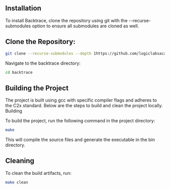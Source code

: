 ## Installation

To install Backtrace, clone the repository using git with the --recurse-submodules option to ensure all submodules are cloned as well.

## Clone the Repository:
```bash
git clone --recurse-submodules --depth 1https://github.com/logiclabsacademy/backtrace.git
```

Navigate to the backtrace directory:
```bash
cd backtrace
```


## Building the Project

The project is built using gcc with specific compiler flags and adheres to the C2x standard. Below are the steps to build and clean the project locally.
Building

To build the project, run the following command in the project directory:
```bash
make
```


This will compile the source files and generate the executable in the bin directory.
## Cleaning

To clean the build artifacts, run:
```bash
make clean
```
